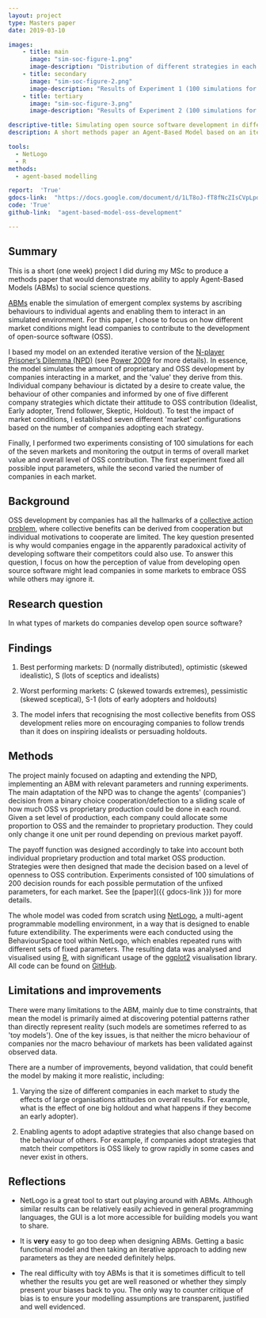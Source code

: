 ```yaml
---
layout: project
type: Masters paper
date: 2019-03-10

images:
    - title: main
      image: "sim-soc-figure-1.png"
      image-description: "Distribution of different strategies in each market type (for 25 companies)"
    - title: secondary
      image: "sim-soc-figure-2.png"
      image-description: "Results of Experiment 1 (100 simulations for each of the seven market distributions)."
    - title: tertiary
      image: "sim-soc-figure-3.png"
      image-description: "Results of Experiment 2 (100 simulations for each of the seven market distributions by varying number of companies)."

descriptive-title: Simulating open source software development in different markets
description: A short methods paper an Agent-Based Model based on an iterative n-player prisoners dilemma to understand under what conditions private companies contribute to open-source software development.

tools:
  - NetLogo
  - R
methods:
  - agent-based modelling

report:  'True'
gdocs-link:  "https://docs.google.com/document/d/1LT8oJ-fT8fNcZIsCVpLpdIRQ-mkv9yTbqa4-EjcUPgU/"
code: 'True'
github-link:  "agent-based-model-oss-development"

---
```

## Summary
This is a short (one week) project I did during my MSc to produce a methods paper that would demonstrate my ability to apply Agent-Based Models (ABMs) to social science questions.

[ABMs](https://en.wikipedia.org/wiki/Agent-based_model) enable the simulation of emergent complex systems by ascribing behaviours to individual agents and enabling them to interact in an simulated environment. For this paper, I chose to focus on how different market conditions might lead companies to contribute to the development of open-source software (OSS).

I based my model on an extended iterative version of the [N-player Prisoner’s Dilemma (NPD)](https://cs.stanford.edu/people/eroberts/courses/soco/projects/1998-99/game-theory/npd.html) (see [Power 2009](http://jasss.soc.surrey.ac.uk/12/1/8.html) for more details). In essence, the model simulates the amount of proprietary and OSS development by companies interacting in a market, and the 'value' they derive from this. Individual company behaviour is dictated by a desire to create value, the behaviour of other companies and informed by one of five different company strategies which dictate their attitude to OSS contribution (Idealist, Early adopter, Trend follower, Skeptic, Holdout). To test the impact of market conditions, I established seven different 'market' configurations based on the number of companies adopting each strategy.

Finally, I performed two experiments consisting of 100 simulations for each of the seven markets and monitoring the output in terms of overall market value and overall level of OSS contribution. The first experiment fixed all possible input parameters, while the second varied the number of companies in each market.

## Background
OSS development by companies has all the hallmarks of a [collective action problem](https://en.wikipedia.org/wiki/Collective_action_problem), where collective benefits can be derived from cooperation but individual motivations to cooperate are limited. The key question presented is why would companies engage in the apparently paradoxical activity of developing software their competitors could also use. To answer this question, I focus on how the perception of value from developing open source software might lead companies in some markets to embrace OSS while others may ignore it.

## Research question
In what types of markets do companies develop open source software?

## Findings
1) Best performing markets: D (normally distributed), optimistic (skewed idealistic), S (lots of sceptics and idealists)

2) Worst performing markets: C (skewed towards extremes), pessimistic (skewed sceptical), S-1 (lots of early adopters and holdouts)

3) The model infers that recognising the most collective benefits from OSS development relies more on encouraging companies to follow trends than it does on inspiring idealists or persuading holdouts.

## Methods
The project mainly focused on adapting and extending the NPD, implementing an ABM with relevant parameters and running experiments. The main adaptation of the NPD was to change the agents' (companies') decision from a binary choice cooperation/defection to a sliding scale of how much OSS vs proprietary production could be done in each round. Given a set level of production, each company could allocate some proportion to OSS and the remainder to proprietary production. They could only change it one unit per round depending on previous market payoff.

The payoff function was designed accordingly to take into account both individual proprietary production and total market OSS production. Strategies were then designed that made the decision based on a level of openness to OSS contribution. Experiments consisted of 100 simulations of 200 decision rounds for each possible permutation of the unfixed parameters, for each market. See the [paper]({{ gdocs-link }}) for more details.

The whole model was coded from scratch using [NetLogo](http://ccl.northwestern.edu/netlogo/), a multi-agent programmable modelling environment, in a way that is designed to enable future extendibility. The experiments were each conducted using the BehaviourSpace tool within NetLogo, which enables repeated runs with different sets of fixed parameters. The resulting data was analysed and visualised using [R](https://www.r-project.org/), with significant usage of the [ggplot2](https://ggplot2.tidyverse.org/) visualisation library. All code can be found on [GitHub](https://github.com/JmeF/{{github-link}}).

## Limitations and improvements
There were many limitations to the ABM, mainly due to time constraints, that mean the model is primarily aimed at discovering potential patterns rather than directly represent reality (such models are sometimes referred to as 'toy models'). One of the key issues, is that neither the micro behaviour of companies nor the macro behaviour of markets has been validated against observed data.

There are a number of improvements, beyond validation, that could benefit the model by making it more realistic, including:

1) Varying the size of different companies in each market to study the effects of large organisations attitudes on overall results. For example, what is the effect of one big holdout and what happens if they become an early adopter).  

2) Enabling agents to adopt adaptive strategies that also change based on the behaviour of others. For example, if companies adopt strategies that match their competitors is OSS likely to grow rapidly in some cases and never exist in others.  

## Reflections
- NetLogo is a great tool to start out playing around with ABMs. Although similar results can be relatively easily achieved in general programming languages, the GUI is a lot more accessible for building models you want to share.

- It is **very** easy to go too deep when designing ABMs. Getting a basic functional model and then taking an iterative approach to adding new parameters as they are needed definitely helps.

- The real difficulty with toy ABMs is that it is sometimes difficult to tell whether the results you get are well reasoned or whether they simply present your biases back to you. The only way to counter critique of bias is to ensure your modelling assumptions are transparent, justified and well evidenced.
